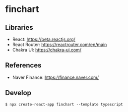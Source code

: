 # finchart

## Libraries
- React: https://beta.reactjs.org/
- React Router: https://reactrouter.com/en/main
- Chakra UI: https://chakra-ui.com/

## References
- Naver Finance: https://finance.naver.com/


## Develop

```shell
$ npx create-react-app finchart --template typescript
```